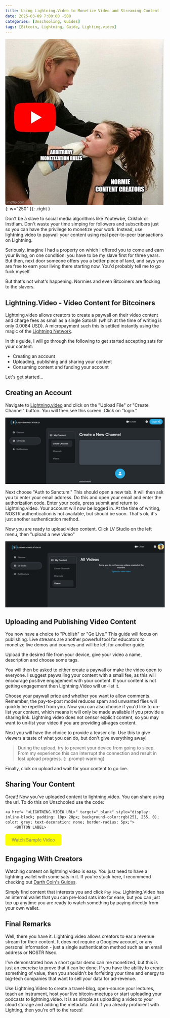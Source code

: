 ```yaml
---
title: Using Lightning.Video to Monetize Video and Streaming Content 
date: 2025-03-09 7:00:00 -500
categories: [Unschooling, Guides]
tags: [Bitcoin, Lightning, Guide, Lighting.video]
---
```

![normie cucks drinking the milk](/assets/img/Posts/normie-cucks.jpeg){: w="250" }{: .right }

Don't be a slave to social media algorithms like Youtewbe, Criktok or Instflam. Don't waste your time simping for followers and subscribers just so you can have the privilege to monetize your work. Instead, use lightning.video to paywall your content using real peer-to-peer transactions on Lightning.

Seriously, imagine I had a property on which I offered you to come and earn your living, on one condition: you have to be my slave first for three years. But then, next door someone offers you a better piece of land, and says you are free to earn your living there starting now. You'd probably tell me to go fuck myself.

But that's not what's happening. Normies and even Bitcoiners are flocking to the slavers.

## Lightning.Video - Video Content for Bitcoiners

Lightning.video allows creators to create a paywall on their video content and charge fees as small as a single Satoshi (which at the time of writing is only 0.0084 USD). A micropayment such this is settled instantly using the magic of the [Lightning Network](https://www.lopp.net/lightning-information.html). 

In this guide, I will go through the following to get started accepting sats for your content:

- Creating an account
- Uploading, publishing and sharing your content
- Consuming content and funding your account

Let's get started...

## Creating an Account

Navigate to [Lightning.video](https://lightning.video/) and click on the "Upload File" or "Create Channel" button. You will then see this screen. Click on "login."

![lightning.video create account](/assets/img/Posts/LV-1.png)

Next choose "Auth to Sanctum." This should open a new tab. It will then ask you to enter your email address. Do this and open your email and enter the authorization code. Enter your code, press submit and return to Lightning.video. Your account will now be logged in. At the time of writing, NOSTR authentication is not available, but should be soon. That's ok, it's just another authentication method.

Now you are ready to upload video content. Click LV Studio on the left menu, then "upload a new video"

![lightning.video upload video](/assets/img/Posts/LV-2.png)

## Uploading and Publishing Video Content

You now have a choice to "Publish" or "Go Live." This guide will focus on publishing. Live streams are another powerful tool for educators to monetize live demos and courses and will be left for another guide.

Upload the desired file from your device, give your video a name, description and choose some tags.

You will then be asked to either create a paywall or make the video open to everyone. I suggest paywalling your content with a small fee, as this will encourage positive engagement with your content. If your content is not getting engagement then Lightning.Video will un-list it.

Choose your paywall price and whether you want to allow comments. Remember, the pay-to-post model reduces spam and unwanted flies will quickly be repelled from you. Now you can also choose if you'd like to un-list your content, which means it will only be made available if you provide a sharing link. Lightning.video does not censor explicit content, so you may want to un-list your video if you are providing all-ages content.

Next you will have the choice to provide a teaser clip. Use this to give viewers a taste of what you can do, but don't give everything away!

> During the upload, try to prevent your device from going to sleep. From my experience this can interrupt the connection and result in lost upload progress.
{: .prompt-warning}

Finally, click on upload and wait for your content to go live.

## Sharing Your Content

Great! Now you've uploaded content to lightning.video. You can share using the url. To do this on Unschooled use the code:

```
<a href= "<LIGHTNING.VIDEO URL>" target="_blank" style="display: inline-block; padding: 10px 20px; background-color:rgb(251, 255, 0); color: grey; text-decoration: none; border-radius: 5px;">
    <BUTTON LABEL>
```


<a href= "https://lightning.video/647cedc20de5100908383251e3d8d391ac538d9d886b390b1782541ab45e8405" target="_blank" style="display: inline-block; padding: 10px 20px; background-color:rgb(251, 255, 0); color: grey; text-decoration: none; border-radius: 5px;">
    Watch Sample Video
</a>

## Engaging With Creators

Watching content on lightning video is easy. You just need to have a lightning wallet with some sats in it. If you're stuck here, I recommend checking out [Darth Coin's Guides](https://darth-coin.github.io/).

Simply find content that interests you and click `Pay Now`. Lightning.Video has an internal wallet that you can pre-load sats into for ease, but you can just top up anytime you are ready to watch something by paying directly from your own wallet.

## Final Remarks

Well, there you have it. Lightning.video allows creators to ear a revenue stream for their content. It does not require a Googlew account, or any personal information - just a single authentication method such as an email address or NOSTR Nsec.

I've demonstrated how a short guitar demo can me monetized, but this is just an exercise to prove that it can be done. If you have the ability to create something of value, then you shouldn't be forfeiting your time and energy to big-tech companies that want to sell your data for ad-revenue.

Use Lightning.Video to create a travel-blog, open-source your lectures, teach an instrument, host your live bitcoin-meetups or start uploading your podcasts to lightning.video. It is as simple as uploading a video to your cloud storage and adding the metadata. And if you already proficient with Lighting, then you're off to the races!